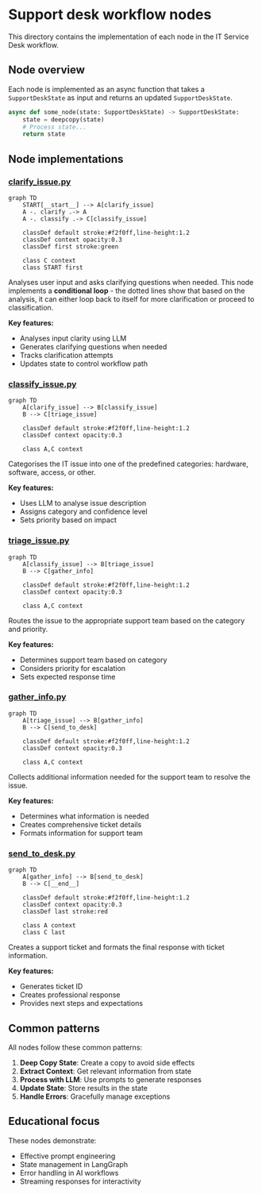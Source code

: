 # Support desk workflow nodes

This directory contains the implementation of each node in the IT Service Desk workflow.

## Node overview

Each node is implemented as an async function that takes a `SupportDeskState` as input and returns an updated `SupportDeskState`.

```python
async def some_node(state: SupportDeskState) -> SupportDeskState:
    state = deepcopy(state)
    # Process state...
    return state
```

## Node implementations

### [clarify_issue.py](clarify_issue.py)

```mermaid
graph TD
    START[__start__] --> A[clarify_issue]
    A -. clarify .-> A
    A -. classify .-> C[classify_issue]
    
    classDef default stroke:#f2f0ff,line-height:1.2
    classDef context opacity:0.3
    classDef first stroke:green
    
    class C context
    class START first
```

Analyses user input and asks clarifying questions when needed. This node implements a **conditional loop** - the dotted lines show that based on the analysis, it can either loop back to itself for more clarification or proceed to classification.

**Key features:**
- Analyses input clarity using LLM
- Generates clarifying questions when needed
- Tracks clarification attempts
- Updates state to control workflow path

### [classify_issue.py](classify_issue.py)

```mermaid
graph TD
    A[clarify_issue] --> B[classify_issue]
    B --> C[triage_issue]
    
    classDef default stroke:#f2f0ff,line-height:1.2
    classDef context opacity:0.3
    
    class A,C context
```

Categorises the IT issue into one of the predefined categories: hardware, software, access, or other.

**Key features:**
- Uses LLM to analyse issue description
- Assigns category and confidence level
- Sets priority based on impact

### [triage_issue.py](triage_issue.py)

```mermaid
graph TD
    A[classify_issue] --> B[triage_issue]
    B --> C[gather_info]
    
    classDef default stroke:#f2f0ff,line-height:1.2
    classDef context opacity:0.3
    
    class A,C context
```

Routes the issue to the appropriate support team based on the category and priority.

**Key features:**
- Determines support team based on category
- Considers priority for escalation
- Sets expected response time

### [gather_info.py](gather_info.py)

```mermaid
graph TD
    A[triage_issue] --> B[gather_info]
    B --> C[send_to_desk]
    
    classDef default stroke:#f2f0ff,line-height:1.2
    classDef context opacity:0.3
    
    class A,C context
```

Collects additional information needed for the support team to resolve the issue.

**Key features:**
- Determines what information is needed
- Creates comprehensive ticket details
- Formats information for support team

### [send_to_desk.py](send_to_desk.py)

```mermaid
graph TD
    A[gather_info] --> B[send_to_desk]
    B --> C[__end__]
    
    classDef default stroke:#f2f0ff,line-height:1.2
    classDef context opacity:0.3
    classDef last stroke:red
    
    class A context
    class C last
```

Creates a support ticket and formats the final response with ticket information.

**Key features:**
- Generates ticket ID
- Creates professional response
- Provides next steps and expectations

## Common patterns

All nodes follow these common patterns:

1. **Deep Copy State**: Create a copy to avoid side effects
2. **Extract Context**: Get relevant information from state
3. **Process with LLM**: Use prompts to generate responses
4. **Update State**: Store results in the state
5. **Handle Errors**: Gracefully manage exceptions

## Educational focus

These nodes demonstrate:
- Effective prompt engineering
- State management in LangGraph
- Error handling in AI workflows
- Streaming responses for interactivity
